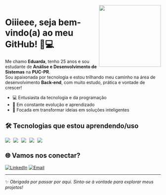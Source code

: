 <img src="https://i.pinimg.com/originals/18/26/61/1826616db563a7e25fd679b5182d5cd7.gif" width="200" align="right" />

# Oiiieee, seja bem-vindo(a) ao meu GitHub! 🌸💻

Me chamo **Eduarda**, tenho 25 anos e sou estudante de **Análise e Desenvolvimento de Sistemas** na **PUC-PR**.  
Sou apaixonada por tecnologia e estou trilhando meu caminho na área de desenvolvimento **Back-end**, com muito estudo, prática e vontade de crescer!

- 💻 Entusiasta da tecnologia e da programação
- 🌱 Em constante evolução e aprendizado
- 🎯 Focada em transformar ideias em soluções inteligentes

## 🛠️ Tecnologias que estou aprendendo/uso

<div style="display: flex; gap: 10px;">
  <img src="https://img.shields.io/badge/-Python-FFD1DC?style=for-the-badge&logo=python&logoColor=white"/>
  <img src="https://img.shields.io/badge/-HTML5-FF69B4?style=for-the-badge&logo=html5&logoColor=white"/>
  <img src="https://img.shields.io/badge/-CSS3-FF1493?style=for-the-badge&logo=css3&logoColor=white"/>
  <img src="https://img.shields.io/badge/-SQL-FFC0CB?style=for-the-badge&logo=mysql&logoColor=white"/>
  <img src="https://img.shields.io/badge/-VSCode-DB7093?style=for-the-badge&logo=visualstudiocode&logoColor=white"/>
</div>

## 🌐 Vamos nos conectar?

[![LinkedIn](https://img.shields.io/badge/-LinkedIn-FF69B4?style=flat-square&logo=Linkedin&logoColor=white)](https://www.linkedin.com/in/eduarda-dos-santos-vicini/)
[![Email](https://img.shields.io/badge/-Gmail-FFC0CB?style=flat-square&logo=Gmail&logoColor=white)](mailto:eduardavicinii@gmail.com)

---

✨ *Obrigada por passar por aqui. Sinta-se à vontade para explorar meus projetos!*

